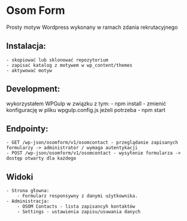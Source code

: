 # Osom Form
Prosty motyw Wordpress wykonany w ramach zdania rekrutacyjnego

## Instalacja:
	- skopiować lub sklonować repozytorium
	- zapisać katalog z motywem w wp_content/themes
	- aktywować motyw

## Development:
wykorzystałem WPGulp w związku z tym:
	- npm install
	- zmienić konfigurację w pliku wpgulp.config.js jeżeli potrzeba
	- npm start

## Endpointy:
	- GET /wp-json/osomform/v1/osomcontact - przeglądanie zapisanych formularzy -> administrator / wymaga autentykacji
	- POST /wp-json/osomform/v1/osomcontact - wysyłenie formularza -> dostęp otwarty dla każdego

## Widoki
	- Strona głowna:
		- Formularz responsywny z danymi użytkownika.
	- Administracja:
		- OSOM Contacts - lista zapisancyh kontaktów
		- Settings - ustawienia zapisu/usuwania danych